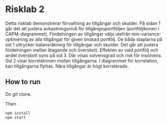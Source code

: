# Risklab 2

Detta risklab demonstrerar förvaltning av tillgångar och skulder. På sidan 1 går det att justera avkastningsnivå för tillgångssportföljen (portföljikonen i CAPM-diagrammet). Fördelningen av tillgångar väljs utefrån min-variance-optimering av alla tillgångar för given önskad portfölj. De båda staplarna på sid 1 uttrycker balansräkning för tillgångar och skulder. Det går att justera fördelningen mellan åtagande och överskott. Effekten av vald portfölj och andel överskott syns på sid 3. Där visas solvensgrad och risk för insolvens. Sid 2 visar korrelationen mellan tillgångarna. I diagrammet för korrelation, kan tillgångarna flyttas. Nära tillgångar är högt korrelerade.

## How to run

Do git clone.

Then

```
npm install
npm start
```